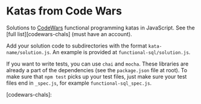 # Katas from Code Wars

Solutions to [CodeWars][codewars] functional programming katas in JavaScript. See the [full list][codewars-chals] (must have an account).

Add your solution code to subdirectories with the format `kata-name/solution.js`. An example is provided at `functional-sql/solution.js`.

If you want to write tests, you can use `chai` and `mocha`. These libraries are already a part of the dependencies (see the `package.json` file at root). To make sure that `npm test` picks up your test files, just make sure your test files end in `_spec.js`, for example `functional-sql_spec.js`.

[codewars]: https://www.codewars.com/
[codewars-chals]:
